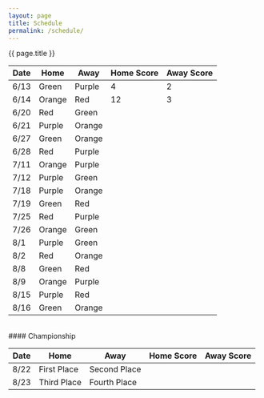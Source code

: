 ```yaml
---
layout: page
title: Schedule
permalink: /schedule/
---
```


<div class="card my-3 text-center">
<div class="card-header">{{ page.title }}</div>
<div class="card-body mx-auto" markdown=1>

| Date | Home | Away | Home Score | Away Score |
| ---- | ---- | ---- | ---------- | ---------- |
| 6/13 | Green | Purple | 4 | 2 |
| 6/14 | Orange | Red | 12 | 3 |
| 6/20 | Red | Green |  |  |
| 6/21 | Purple | Orange |  |  |
| 6/27 | Green | Orange |  |  |
| 6/28 | Red | Purple |  |  |
| 7/11 | Orange | Purple |  |  |
| 7/12 | Purple | Green |  |  |
| 7/18 | Purple | Orange |  |  |
| 7/19 | Green | Red |  |  |
| 7/25 | Red | Purple |  |  |
| 7/26 | Orange | Green |  |  |
| 8/1 | Purple | Green |  |  |
| 8/2 | Red | Orange |  |  |
| 8/8 | Green | Red |  |  |
| 8/9 | Orange | Purple |  |  |
| 8/15 | Purple | Red |  |  |
| 8/16 | Green | Orange |  |  |

<br>
#### Championship

| Date | Home | Away | Home Score | Away Score |
| ---- | ---- | ---- | ---------- | ---------- |
| 8/22 | First Place | Second Place |  |  |
| 8/23 | Third Place | Fourth Place |  |  |

</div>
</div>
